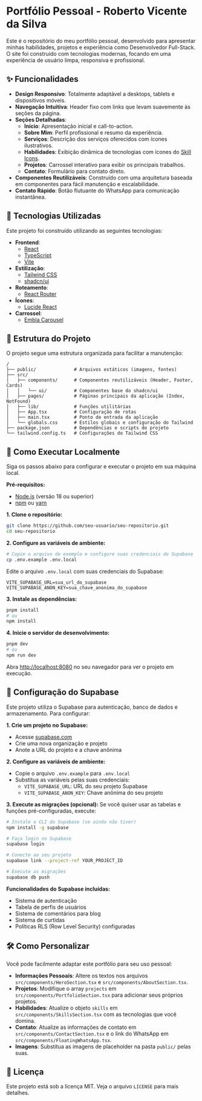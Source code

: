 # Portfólio Pessoal - Roberto Vicente da Silva

Este é o repositório do meu portfólio pessoal, desenvolvido para apresentar minhas habilidades, projetos e experiência como Desenvolvedor Full-Stack. O site foi construído com tecnologias modernas, focando em uma experiência de usuário limpa, responsiva e profissional.

## ✨ Funcionalidades

- **Design Responsivo**: Totalmente adaptável a desktops, tablets e dispositivos móveis.
- **Navegação Intuitiva**: Header fixo com links que levam suavemente às seções da página.
- **Seções Detalhadas**:
  - **Início**: Apresentação inicial e call-to-action.
  - **Sobre Mim**: Perfil profissional e resumo da experiência.
  - **Serviços**: Descrição dos serviços oferecidos com ícones ilustrativos.
  - **Habilidades**: Exibição dinâmica de tecnologias com ícones do [Skill Icons](https://skillicons.dev/).
  - **Projetos**: Carrossel interativo para exibir os principais trabalhos.
  - **Contato**: Formulário para contato direto.
- **Componentes Reutilizáveis**: Construído com uma arquitetura baseada em componentes para fácil manutenção e escalabilidade.
- **Contato Rápido**: Botão flutuante do WhatsApp para comunicação instantânea.

## 🚀 Tecnologias Utilizadas

Este projeto foi construído utilizando as seguintes tecnologias:

- **Frontend**:
  - [React](https://reactjs.org/)
  - [TypeScript](https://www.typescriptlang.org/)
  - [Vite](https://vitejs.dev/)
- **Estilização**:
  - [Tailwind CSS](https://tailwindcss.com/)
  - [shadcn/ui](https://ui.shadcn.com/)
- **Roteamento**:
  - [React Router](https://reactrouter.com/)
- **Ícones**:
  - [Lucide React](https://lucide.dev/)
- **Carrossel**:
  - [Embla Carousel](https://www.embla-carousel.com/)

## 📂 Estrutura do Projeto

O projeto segue uma estrutura organizada para facilitar a manutenção:

```
/
├── public/              # Arquivos estáticos (imagens, fontes)
├── src/
│   ├── components/      # Componentes reutilizáveis (Header, Footer, Cards)
│   │   └── ui/          # Componentes base do shadcn/ui
│   ├── pages/           # Páginas principais da aplicação (Index, NotFound)
│   ├── lib/             # Funções utilitárias
│   ├── App.tsx          # Configuração de rotas
│   ├── main.tsx         # Ponto de entrada da aplicação
│   └── globals.css      # Estilos globais e configuração do Tailwind
├── package.json         # Dependências e scripts do projeto
└── tailwind.config.ts   # Configurações do Tailwind CSS
```

## 🏁 Como Executar Localmente

Siga os passos abaixo para configurar e executar o projeto em sua máquina local.

**Pré-requisitos:**

- [Node.js](https://nodejs.org/) (versão 18 ou superior)
- [npm](https://www.npmjs.com/) ou [yarn](https://yarnpkg.com/)

**1. Clone o repositório:**

```bash
git clone https://github.com/seu-usuario/seu-repositorio.git
cd seu-repositorio
```

**2. Configure as variáveis de ambiente:**

```bash
# Copie o arquivo de exemplo e configure suas credenciais do Supabase
cp .env.example .env.local
```

Edite o arquivo `.env.local` com suas credenciais do Supabase:

```env
VITE_SUPABASE_URL=sua_url_do_supabase
VITE_SUPABASE_ANON_KEY=sua_chave_anonima_do_supabase
```

**3. Instale as dependências:**

```bash
pnpm install
# ou
npm install
```

**4. Inicie o servidor de desenvolvimento:**

```bash
pnpm dev
# ou
npm run dev
```

Abra [http://localhost:8080](http://localhost:8080) no seu navegador para ver o projeto em execução.

## 🔧 Configuração do Supabase

Este projeto utiliza o Supabase para autenticação, banco de dados e armazenamento. Para configurar:

**1. Crie um projeto no Supabase:**

- Acesse [supabase.com](https://supabase.com)
- Crie uma nova organização e projeto
- Anote a URL do projeto e a chave anônima

**2. Configure as variáveis de ambiente:**

- Copie o arquivo `.env.example` para `.env.local`
- Substitua as variáveis pelas suas credenciais:
  - `VITE_SUPABASE_URL`: URL do seu projeto Supabase
  - `VITE_SUPABASE_ANON_KEY`: Chave anônima do seu projeto

**3. Execute as migrações (opcional):**
Se você quiser usar as tabelas e funções pré-configuradas, execute:

```bash
# Instale o CLI do Supabase (se ainda não tiver)
npm install -g supabase

# Faça login no Supabase
supabase login

# Conecte ao seu projeto
supabase link --project-ref YOUR_PROJECT_ID

# Execute as migrações
supabase db push
```

**Funcionalidades do Supabase incluídas:**

- Sistema de autenticação
- Tabela de perfis de usuários
- Sistema de comentários para blog
- Sistema de curtidas
- Políticas RLS (Row Level Security) configuradas

## 🛠️ Como Personalizar

Você pode facilmente adaptar este portfólio para seu uso pessoal:

- **Informações Pessoais**: Altere os textos nos arquivos `src/components/HeroSection.tsx` e `src/components/AboutSection.tsx`.
- **Projetos**: Modifique o array `projects` em `src/components/PortfolioSection.tsx` para adicionar seus próprios projetos.
- **Habilidades**: Atualize o objeto `skills` em `src/components/SkillsSection.tsx` com as tecnologias que você domina.
- **Contato**: Atualize as informações de contato em `src/components/ContactSection.tsx` e o link do WhatsApp em `src/components/FloatingWhatsApp.tsx`.
- **Imagens**: Substitua as imagens de placeholder na pasta `public/` pelas suas.

## 📄 Licença

Este projeto está sob a licença MIT. Veja o arquivo `LICENSE` para mais detalhes.
